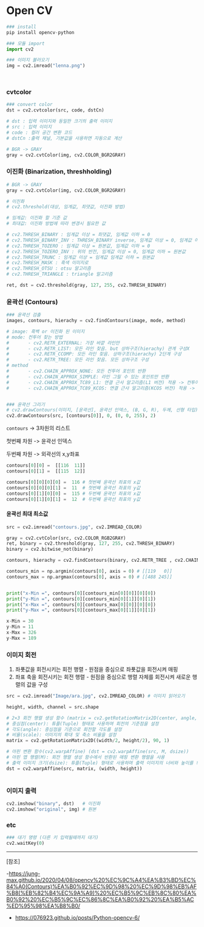 # Open CV



```python
### install 
pip install opencv-python

### 모듈 import 
import cv2

### 이미지 불러오기
img = cv2.imread("lenna.png")




```



### cvtcolor

```python
### convert color
dst = cv2.cvtcolor(src, code, dstCn)

# dst : 입력 이미지와 동일한 크기의 출력 이미지
# src : 입력 이미지
# code : 컬러 공간 변환 코드
# dstCn :출력 채널, 기본값을 사용하면 자동으로 계산

# BGR -> GRAY
gray = cv2.cvtColor(img, cv2.COLOR_BGR2GRAY)
```






### 이진화 (Binarization, threshholding)



```python
# BGR -> GRAY
gray = cv2.cvtColor(img, cv2.COLOR_BGR2GRAY)

# 이진화
# cv2.threshold(대상, 임계값, 최댓값, 이진화 방법)

# 임계값: 이진화 할 기준 값
# 최대값: 이진화 방법에 따라 변경시 필요한 값

# cv2.THRESH_BINARY : 임계값 이상 = 최댓값, 임계값 이하 = 0
# cv2.THRESH_BINARY_INV : THRESH_BINARY inverse, 임계값 이상 = 0, 임계값 이하 = 최댓값
# cv2.THRESH_TOZERO : 임계값 이상 = 원본값, 임계값 이하 = 0
# cv2.THRESH_TOZERO_INV : 위의 반전, 임계값 이상 = 0, 임계값 이하 = 원본값
# cv2.THRESH_TRUNC : 임계값 이상 = 임계값 임계값 이하 = 원본값
# cv2.THRESH_MASK : 흑색 이미지로
# cv2.THRESH_OTSU : otsu 알고리즘
# cv2.THRESH_TRIANGLE : triangle 알고리즘

ret, dst = cv2.threshold(gray, 127, 255, cv2.THRESH_BINARY)
```



### 윤곽선 (Contours)

```py
### 윤곽선 검출
images, contours, hierachy = cv2.findContours(image, mode, method)

# image: 흑백 or 이진화 된 이미지
# mode: 컨투어 찾는 방법 
#		- cv2.RETR_EXTERNAL: 가장 바깥 라인만
#		- cv2.RETR_LIST: 모든 라인 찾음. but 상하구조(hierachy) 관계 구성X
#		- cv2.RETR_CCOMP: 모든 라인 찾음. 상하구조(hierachy) 2단계 구성
#		- cv2.RETR_TREE: 모든 라인 찾음. 모든 상하구조 구성 
# method
#		- cv2.CHAIN_APPROX_NONE: 모든 컨투어 포인트 반환 
#		- cv2.CHAIN_APPROX_SIMPLE: 라인 그릴 수 있는 포인트만 반환 
#		- cv2.CHAIN_APPROX_TC89_L1: 연결 근사 알고리즘(L1 버전) 적용 -> 컨투어 포인트 줄임
#		- cv2.CHAIN_APPROX_TC89_KCOS: 연결 근사 알고리즘(KCOS 버전) 적용 -> 컨투어 포인트 줄임


### 윤곽선 그리기
# cv2.drawContours(이미지, [윤곽선], 윤곽선 인덱스, (B, G, R), 두께, 선형 타입)
cv2.drawContours(src, [contours[0]], 0, (0, 0, 255), 2)
```

`contours` ->  3차원의 리스트



첫번째 차원 -> 윤곽선 인덱스

두번째 차원 -> 외곽선의 x,y좌표

```py
contours[0][0] =  [[116  11]]
contours[0][1] =  [[115  12]]

contours[0][0][0][0] =  116 # 첫번째 윤곽선 좌표의 x값
contours[0][0][0][1] =  11  # 첫번째 윤곽선 좌표의 y값
contours[0][1][0][0] =  115 # 두번째 윤곽선 좌표의 x값
contours[0][1][0][1] =  12  # 두번째 윤곽선 좌표의 y값
```



#### 윤곽선 최대 최소값

```py
src = cv2.imread("contours.jpg", cv2.IMREAD_COLOR)

gray = cv2.cvtColor(src, cv2.COLOR_RGB2GRAY)
ret, binary = cv2.threshold(gray, 127, 255, cv2.THRESH_BINARY)
binary = cv2.bitwise_not(binary)

contours, hierachy = cv2.findContours(binary, cv2.RETR_TREE , cv2.CHAIN_APPROX_NONE)

contours_min = np.argmin(contours[0], axis = 0) # [[119   0]]
contours_max = np.argmax(contours[0], axis = 0) # [[488 245]]


print("x-Min =", contours[0][contours_min[0][0]][0][0])
print("y-Min =", contours[0][contours_min[0][1]][0][1])
print("x-Max =", contours[0][contours_max[0][0]][0][0])
print("y-Max =", contours[0][contours_max[0][1]][0][1])

x-Min = 30
y-Min = 11
x-Max = 326
y-Max = 189
```



### 이미지 회전

1. 좌푯값을 회전시키는 회전 행렬 - 원점을 중심으로 좌푯값을 회전시켜 매핑
2.  좌표 축을 회전시키는 회전 행렬 - 원점을 중심으로 행렬 자체를 회전시켜 새로운 행렬의 값을 구성

```py
src = cv2.imread("Image/ara.jpg", cv2.IMREAD_COLOR) # 이미지 읽어오기

height, width, channel = src.shape

# 2×3 회전 행렬 생성 함수 (matrix = cv2.getRotationMatrix2D(center, angle, scale))
# 중심점(center): 튜플(Tuple) 형태로 사용하며 회전의 기준점을 설정
# 각도(angle): 중심점을 기준으로 회전할 각도를 설정
# 비율(scale): 이미지의 확대 및 축소 비율을 설정
matrix = cv2.getRotationMatrix2D((width/2, height/2), 90, 1)  

# 아핀 변환 함수(cv2.warpAffine) (dst = cv2.warpAffine(src, M, dsize))
# 아핀 맵 행렬(M): 회전 행렬 생성 함수에서 반환된 매핑 변환 행렬을 사용
# 출력 이미지 크기(dsize): 튜플(Tuple) 형태로 사용하며 출력 이미지의 너비와 높이를 의미
dst = cv2.warpAffine(src, matrix, (width, height))

```







```

```





### 이미지 출력

```python
cv2.imshow("binary", dst)   # 이진화 
cv2.imshow("original", img) # 원본
```



### etc

```python
### 대기 명령 (다른 키 입력될때까지 대기)
cv2.waitKey(0)
```





----

[참조]

 -https://jung-max.github.io/2020/04/08/opencv%20%EC%9C%A4%EA%B3%BD%EC%84%A0(Contours)%EA%B0%92%EC%9D%98%20%EC%9D%98%EB%AF%B8(%EB%82%B4%EC%9A%A9)%20%EC%B5%9C%EB%8C%80%EA%B0%92%20%EC%B5%9C%EC%86%8C%EA%B0%92%20%EA%B5%AC%ED%95%98%EA%B8%B0/

- https://076923.github.io/posts/Python-opencv-6/

